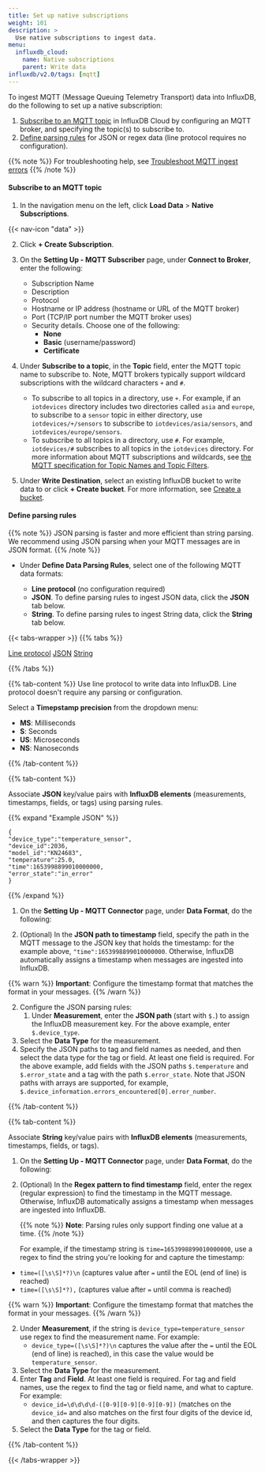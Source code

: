 ```yaml
---
title: Set up native subscriptions
weight: 101
description: >
  Use native subscriptions to ingest data.
menu:
  influxdb_cloud:
    name: Native subscriptions
    parent: Write data
influxdb/v2.0/tags: [mqtt]
---
```


To ingest MQTT (Message Queuing Telemetry Transport) data into InfluxDB, do the following to set up a native subscription:

1. [Subscribe to an MQTT topic](#subscribe-to-an-mqtt-topic) in InfluxDB Cloud by configuring an MQTT broker, and specifying the topic(s) to subscribe to.
2. [Define parsing rules](#define-parsing-rules) for JSON or regex data (line protocol requires no configuration).

{{% note %}}
For troubleshooting help, see [Troubleshoot MQTT ingest errors](/influxdb/cloud/write-data/troubleshoot/#troubleshoot-mqtt-ingest-errors/)
{{% /note %}}

#### Subscribe to an MQTT topic

1. In the navigation menu on the left, click **Load Data** > **Native Subscriptions**.

{{< nav-icon "data" >}}

2. Click **+ Create Subscription**.
3. On the **Setting Up - MQTT Subscriber** page, under **Connect to Broker**, enter the following:
   - Subscription Name
   - Description
   - Protocol
   - Hostname or IP address (hostname or URL of the MQTT broker)
   - Port (TCP/IP port number the MQTT broker uses)
   - Security details. Choose one of the following: 
      - **None**
      - **Basic** (username/password)
      - **Certificate**

4. Under **Subscribe to a topic**, in the **Topic** field, enter the MQTT topic name to subscribe to. Note, MQTT brokers typically support wildcard subscriptions with the wildcard characters `+` and  `#`. 

   - To subscribe to all topics in a directory, use `+`. For example, if an `iotdevices` directory includes two directories called `asia` and `europe`, to subscribe to a `sensor` topic in either directory, use `iotdevices/+/sensors` to subscribe to `iotdevices/asia/sensors`, and `iotdevices/europe/sensors`.
   - To subscribe to all topics in a directory, use `#`. For example, `iotdevices/#` subscribes to all topics in the  `iotdevices` directory. For more information about MQTT subscriptions and wildcards, see [the MQTT specification for Topic Names and Topic Filters](https://docs.oasis-open.org/mqtt/mqtt/v5.0/os/mqtt-v5.0-os.html#_Toc3901241).

5. Under **Write Destination**, select an existing InfluxDB bucket to write data to or click **+ Create bucket**. For more information, see [Create a bucket](/influxdb/cloud/organizations/buckets/create-bucket/).

#### Define parsing rules

{{% note %}}
JSON parsing is faster and more efficient than string parsing. We recommend using JSON parsing when your MQTT messages are in JSON format.
{{% /note %}}

- Under **Define Data Parsing Rules**, select one of the following MQTT data formats:

   - **Line protocol** (no configuration required)
   - **JSON**. To define parsing rules to ingest JSON data, click the **JSON** tab below.
   - **String**. To define parsing rules to ingest String data, click the **String** tab below.

{{< tabs-wrapper >}}
{{% tabs %}}

[Line protocol](#)
[JSON](#)
[String](#)

{{% /tabs %}}

<!-------------------------------- BEGIN Line protocol -------------------------------->
{{% tab-content %}}
Use line protocol to write data into InfluxDB. Line protocol doesn't require any parsing or configuration. 

Select a **Timepstamp precision** from the dropdown menu:
   - **MS**: Milliseconds
   - **S**: Seconds
   - **US**: Microseconds
   - **NS**: Nanoseconds

{{% /tab-content %}}

<!-------------------------------- BEGIN JSON -------------------------------->
{{% tab-content %}}

Associate **JSON** key/value pairs with **InfluxDB elements** (measurements, timestamps, fields, or tags) using parsing rules. 

{{% expand "Example JSON" %}}
```
{
"device_type":"temperature_sensor",
"device_id":2036,
"model_id":"KN24683",
"temperature":25.0,
"time":1653998899010000000,
"error_state":"in_error"
}
```
{{% /expand %}}

1. On the **Setting Up - MQTT Connector** page, under **Data Format**, do the following:

  1. (Optional) In the **JSON path to timestamp** field, specify the path in the MQTT message to the JSON key that holds the timestamp: for the example above, `"time":1653998899010000000`. Otherwise, InfluxDB automatically assigns a timestamp when messages are ingested into InfluxDB.

   {{% warn %}}
   **Important**: Configure the timestamp format that matches the format in your messages.
   {{% /warn %}}

2. Configure the JSON parsing rules: 
   1. Under **Measurement**, enter the **JSON path** (start with `$.`) to assign the InfluxDB measurement key. For the above example, enter `$.device_type`.
3. Select the **Data Type** for the measurement.
4. Specify the JSON paths to tag and field names as needed, and then select the data type for the tag or field. At least one field is required. For the above example, add fields with the JSON paths `$.temperature` and `$.error_state` and a tag with the path `$.error_state`.
Note that JSON paths with arrays are supported, for example, `$.device_information.errors_encountered[0].error_number`.


{{% /tab-content %}}

<!-------------------------------- BEGIN String -------------------------------->
{{% tab-content %}}

Associate **String** key/value pairs with **InfluxDB elements** (measurements, timestamps, fields, or tags).

1. On the **Setting Up - MQTT Connector** page, under **Data Format**, do the following:

  1. (Optional) In the **Regex pattern to find timestamp** field, enter the regex (regular expression) to find the timestamp in the MQTT message.  Otherwise, InfluxDB automatically assigns a timestamp when messages are ingested into InfluxDB.
  
      {{% note %}}
      **Note**: Parsing rules only support finding one value at a time.
      {{% /note %}}
      
      For example, if the timestamp string is `time=1653998899010000000`, use a regex to find the string you're looking for and capture the timestamp:
   - `time=([\s\S]*?)\n` (captures value after `=` until the EOL (end of line) is reached)
   - `time=([\s\S]*?),` (captures value after `=` until comma is reached)

   {{% warn %}}
   **Important**: Configure the timestamp format that matches the format in your messages.
   {{% /warn %}}

  2. Under **Measurement**, if the string is `device_type=temperature_sensor` use regex to find the measurement name. For example:
      - `device_type=([\s\S]*?)\n` captures the value after the `=` until the EOL (end of line) is reached), in this case the value would be `temperature_sensor`.
  3. Select the **Data Type** for the measurement.
  4. Enter **Tag** and **Field**. At least one field is required. For tag and field names, use the regex to find the tag or field name, and what to capture. For example:
     - `device_id=\d\d\d\d-([0-9][0-9][0-9][0-9])` (matches on the `device_id=` and also matches on the first four digits of the device id, and then captures the four digits.
  5. Select the **Data Type** for the tag or field.

{{% /tab-content %}}

{{< /tabs-wrapper >}}
